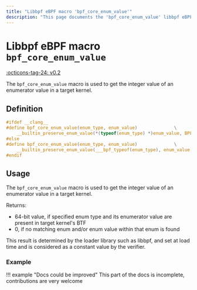 ```yaml
---
title: "Libbpf eBPF macro 'bpf_core_enum_value'"
description: "This page documents the 'bpf_core_enum_value' libbpf eBPF macro, including its definition, usage, and examples."
---
```

# Libbpf eBPF macro `bpf_core_enum_value`

[:octicons-tag-24: v0.2](https://github.com/libbpf/libbpf/releases/tag/v0.2)

The `bpf_core_enum_value` macro is used to get the integer value of an enumerator value in a target kernel.

## Definition

```c
#ifdef __clang__
#define bpf_core_enum_value(enum_type, enum_value)			    \
	__builtin_preserve_enum_value(*(typeof(enum_type) *)enum_value, BPF_ENUMVAL_VALUE)
#else
#define bpf_core_enum_value(enum_type, enum_value)			    \
	__builtin_preserve_enum_value(___bpf_typeof(enum_type), enum_value, BPF_ENUMVAL_VALUE)
#endif
```

## Usage

The `bpf_core_enum_value` macro is used to get the integer value of an enumerator value in a target kernel.

Returns:

 * 64-bit value, if specified enum type and its enumerator value are present in target kernel's BTF
 * 0, if no matching enum and/or enum value within that enum is found

This result is determined by the loader library such as libbpf, and set at load time and is considered as a constant value by the verifier.

### Example

!!! example "Docs could be improved"
    This part of the docs is incomplete, contributions are very welcome

